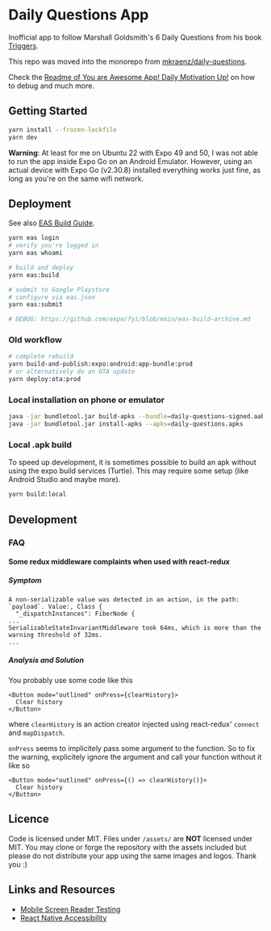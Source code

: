 # Daily Questions App

Inofficial app to follow Marshall Goldsmith's 6 Daily Questions from his book [Triggers](https://marshallgoldsmith.com/book-page-triggers/).

This repo was moved into the monorepo from [mkraenz/daily-questions](https://github.com/mkraenz/daily-questions).

Check the [Readme of You are Awesome App! Daily Motivation Up!](https://github.com/proSingularity/you-are-awesome-app) on how to debug and much more.

## Getting Started

```sh
yarn install --frozen-lockfile
yarn dev
```

**Warning**: At least for me on Ubuntu 22 with Expo 49 and 50, I was not able to run the app inside Expo Go on an Android Emulator. However, using an actual device with Expo Go (v2.30.8) installed everything works just fine, as long as you're on the same wifi network.

## Deployment

See also [EAS Build Guide](https://docs.expo.dev/build/setup/).

```sh
yarn eas login
# verify you're logged in
yarn eas whoami

# build and deploy
yarn eas:build

# submit to Google Playstore
# configure via eas.json
yarn eas:submit

# DEBUG: https://github.com/expo/fyi/blob/main/eas-build-archive.md
```

### Old workflow

```sh
# complete rebuild
yarn build-and-publish:expo:android:app-bundle:prod
# or alternatively do an OTA update
yarn deploy:ota:prod
```

### Local installation on phone or emulator

```sh
java -jar bundletool.jar build-apks --bundle=daily-questions-signed.aab --output=daily-questions.apks --mode=universal
java -jar bundletool.jar install-apks --apks=daily-questions.apks
```

### Local .apk build

To speed up development, it is sometimes possible to build an apk without using the expo build services (Turtle). This may require some setup (like Android Studio and maybe more).

```sh
yarn build:local
```

## Development

### FAQ

#### Some redux middleware complaints when used with react-redux

##### Symptom

```log
A non-serializable value was detected in an action, in the path: `payload`. Value:, Class {
  "_dispatchInstances": FiberNode {
...
SerializableStateInvariantMiddleware took 64ms, which is more than the warning threshold of 32ms.
...
```

##### Analysis and Solution

You probably use some code like this

```tsx
<Button mode="outlined" onPress={clearHistory}>
  Clear history
</Button>
```

where `clearHistory` is an action creator injected using react-redux' `connect` and `mapDispatch`.

`onPress` seems to implicitely pass some argument to the function. So to fix the warning, explicitely ignore the argument and call your function without it like so

```tsx
<Button mode="outlined" onPress={() => clearHistory()}>
  Clear history
</Button>
```

## Licence

Code is licensed under MIT. Files under `/assets/` are **NOT** licensed under MIT. You may clone or forge the repository with the assets included but please do not distribute your app using the same images and logos. Thank you :)

## Links and Resources

- [Mobile Screen Reader Testing](https://scottvinkle.me/blogs/work/mobile-screen-reader-testing)
- [React Native Accessibility](https://www.shopify.com/partners/blog/react-native-accessibility)
